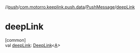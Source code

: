 //[push](../../../index.md)/[com.motorro.keeplink.push.data](../index.md)/[PushMessage](index.md)/[deepLink](deep-link.md)

# deepLink

[common]\
val [deepLink](deep-link.md): [DeepLink](../../../../deeplink/deeplink/com.motorro.keeplink.deeplink/-deep-link/index.md)&lt;[A](index.md)&gt;
